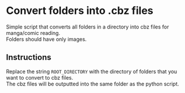 # Convert folders into .cbz files  
Simple script that converts all folders in a directory into cbz files for manga/comic reading.  
Folders should have only images.  
## Instructions  
Replace the string `ROOT_DIRECTORY` with the directory of folders that you want to convert to cbz files.  
The cbz files will be outputted into the same folder as the python script.